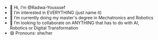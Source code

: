 - 👋 Hi, I’m @Radwa-Yousssef
- 👀 I’m interested in EVERYTHING (just name it)
- 🌱 I’m currently doing my master's degree in Mechatronics and Robotics  
- 💞️ I’m looking to collaborate on ANYTHING that has to do with AI, Robotics or Digital Transformation
- 😄 Pronouns: she/her

<!---
Radwa-Yousssef/Radwa-Yousssef is a ✨ special ✨ repository because its `README.md` (this file) appears on your GitHub profile.
You can click the Preview link to take a look at your changes.
--->
